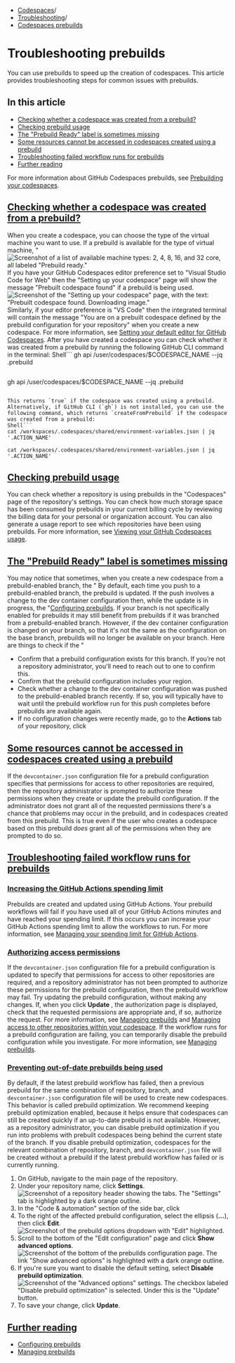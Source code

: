   * [Codespaces](https://docs.github.com/en/codespaces "Codespaces")/
  * [Troubleshooting](https://docs.github.com/en/codespaces/troubleshooting "Troubleshooting")/
  * [Codespaces prebuilds](https://docs.github.com/en/codespaces/troubleshooting/troubleshooting-prebuilds "Codespaces prebuilds")


# Troubleshooting prebuilds
You can use prebuilds to speed up the creation of codespaces. This article provides troubleshooting steps for common issues with prebuilds.
## In this article
  * [Checking whether a codespace was created from a prebuild?](https://docs.github.com/en/codespaces/troubleshooting/troubleshooting-prebuilds#checking-whether-a-codespace-was-created-from-a-prebuild)
  * [Checking prebuild usage](https://docs.github.com/en/codespaces/troubleshooting/troubleshooting-prebuilds#checking-prebuild-usage)
  * [The "Prebuild Ready" label is sometimes missing](https://docs.github.com/en/codespaces/troubleshooting/troubleshooting-prebuilds#the-prebuild-ready-label-is-sometimes-missing)
  * [Some resources cannot be accessed in codespaces created using a prebuild](https://docs.github.com/en/codespaces/troubleshooting/troubleshooting-prebuilds#some-resources-cannot-be-accessed-in-codespaces-created-using-a-prebuild)
  * [Troubleshooting failed workflow runs for prebuilds](https://docs.github.com/en/codespaces/troubleshooting/troubleshooting-prebuilds#troubleshooting-failed-workflow-runs-for-prebuilds)
  * [Further reading](https://docs.github.com/en/codespaces/troubleshooting/troubleshooting-prebuilds#further-reading)


For more information about GitHub Codespaces prebuilds, see [Prebuilding your codespaces](https://docs.github.com/en/codespaces/prebuilding-your-codespaces).
## [Checking whether a codespace was created from a prebuild?](https://docs.github.com/en/codespaces/troubleshooting/troubleshooting-prebuilds#checking-whether-a-codespace-was-created-from-a-prebuild)
When you create a codespace, you can choose the type of the virtual machine you want to use. If a prebuild is available for the type of virtual machine, "
![Screenshot of a list of available machine types: 2, 4, 8, 16, and 32 core, all labeled "Prebuild ready."](https://docs.github.com/assets/cb-49456/images/help/codespaces/choose-custom-machine-type.png)
If you have your GitHub Codespaces editor preference set to "Visual Studio Code for Web" then the "Setting up your codespace" page will show the message "Prebuilt codespace found" if a prebuild is being used.
![Screenshot of the "Setting up your codespace" page, with the text: "Prebuilt codespace found. Downloading image."](https://docs.github.com/assets/cb-18250/images/help/codespaces/prebuilt-codespace-found.png)
Similarly, if your editor preference is "VS Code" then the integrated terminal will contain the message "You are on a prebuilt codespace defined by the prebuild configuration for your repository" when you create a new codespace. For more information, see [Setting your default editor for GitHub Codespaces](https://docs.github.com/en/codespaces/setting-your-user-preferences/setting-your-default-editor-for-github-codespaces).
After you have created a codespace you can check whether it was created from a prebuild by running the following GitHub CLI command in the terminal:
Shell```
gh api /user/codespaces/$CODESPACE_NAME --jq .prebuild

```
```
gh api /user/codespaces/$CODESPACE_NAME --jq .prebuild

```

This returns `true` if the codespace was created using a prebuild.
Alternatively, if GitHub CLI (`gh`) is not installed, you can use the following command, which returns `createFromPrebuild` if the codespace was created from a prebuild:
Shell```
cat /workspaces/.codespaces/shared/environment-variables.json | jq '.ACTION_NAME'

```
```
cat /workspaces/.codespaces/shared/environment-variables.json | jq '.ACTION_NAME'

```

## [Checking prebuild usage](https://docs.github.com/en/codespaces/troubleshooting/troubleshooting-prebuilds#checking-prebuild-usage)
You can check whether a repository is using prebuilds in the "Codespaces" page of the repository's settings.
You can check how much storage space has been consumed by prebuilds in your current billing cycle by reviewing the billing data for your personal or organization account. You can also generate a usage report to see which repositories have been using prebuilds. For more information, see [Viewing your GitHub Codespaces usage](https://docs.github.com/en/billing/managing-billing-for-your-products/managing-billing-for-github-codespaces/viewing-your-github-codespaces-usage).
## [The "Prebuild Ready" label is sometimes missing](https://docs.github.com/en/codespaces/troubleshooting/troubleshooting-prebuilds#the-prebuild-ready-label-is-sometimes-missing)
You may notice that sometimes, when you create a new codespace from a prebuild-enabled branch, the "
By default, each time you push to a prebuild-enabled branch, the prebuild is updated. If the push involves a change to the dev container configuration then, while the update is in progress, the "[Configuring prebuilds](https://docs.github.com/en/codespaces/prebuilding-your-codespaces/configuring-prebuilds#configuring-prebuilds).
If your branch is not specifically enabled for prebuilds it may still benefit from prebuilds if it was branched from a prebuild-enabled branch. However, if the dev container configuration is changed on your branch, so that it's not the same as the configuration on the base branch, prebuilds will no longer be available on your branch.
Here are things to check if the "
  * Confirm that a prebuild configuration exists for this branch. If you’re not a repository administrator, you'll need to reach out to one to confirm this.
  * Confirm that the prebuild configuration includes your region.
  * Check whether a change to the dev container configuration was pushed to the prebuild-enabled branch recently. If so, you will typically have to wait until the prebuild workflow run for this push completes before prebuilds are available again.
  * If no configuration changes were recently made, go to the **Actions** tab of your repository, click 


## [Some resources cannot be accessed in codespaces created using a prebuild](https://docs.github.com/en/codespaces/troubleshooting/troubleshooting-prebuilds#some-resources-cannot-be-accessed-in-codespaces-created-using-a-prebuild)
If the `devcontainer.json` configuration file for a prebuild configuration specifies that permissions for access to other repositories are required, then the repository administrator is prompted to authorize these permissions when they create or update the prebuild configuration. If the administrator does not grant all of the requested permissions there's a chance that problems may occur in the prebuild, and in codespaces created from this prebuild. This is true even if the user who creates a codespace based on this prebuild _does_ grant all of the permissions when they are prompted to do so.
## [Troubleshooting failed workflow runs for prebuilds](https://docs.github.com/en/codespaces/troubleshooting/troubleshooting-prebuilds#troubleshooting-failed-workflow-runs-for-prebuilds)
### [Increasing the GitHub Actions spending limit](https://docs.github.com/en/codespaces/troubleshooting/troubleshooting-prebuilds#increasing-the-github-actions-spending-limit)
Prebuilds are created and updated using GitHub Actions. Your prebuild workflows will fail if you have used all of your GitHub Actions minutes and have reached your spending limit. If this occurs you can increase your GitHub Actions spending limit to allow the workflows to run. For more information, see [Managing your spending limit for GitHub Actions](https://docs.github.com/en/billing/managing-billing-for-github-actions/managing-your-spending-limit-for-github-actions).
### [Authorizing access permissions](https://docs.github.com/en/codespaces/troubleshooting/troubleshooting-prebuilds#authorizing-access-permissions)
If the `devcontainer.json` configuration file for a prebuild configuration is updated to specify that permissions for access to other repositories are required, and a repository administrator has not been prompted to authorize these permissions for the prebuild configuration, then the prebuild workflow may fail. Try updating the prebuild configuration, without making any changes. If, when you click **Update** , the authorization page is displayed, check that the requested permissions are appropriate and, if so, authorize the request. For more information, see [Managing prebuilds](https://docs.github.com/en/codespaces/prebuilding-your-codespaces/managing-prebuilds#editing-a-prebuild-configuration) and [Managing access to other repositories within your codespace](https://docs.github.com/en/codespaces/managing-your-codespaces/managing-repository-access-for-your-codespaces#setting-additional-repository-permissions).
If the workflow runs for a prebuild configuration are failing, you can temporarily disable the prebuild configuration while you investigate. For more information, see [Managing prebuilds](https://docs.github.com/en/codespaces/prebuilding-your-codespaces/managing-prebuilds#disabling-a-prebuild-configuration).
### [Preventing out-of-date prebuilds being used](https://docs.github.com/en/codespaces/troubleshooting/troubleshooting-prebuilds#preventing-out-of-date-prebuilds-being-used)
By default, if the latest prebuild workflow has failed, then a previous prebuild for the same combination of repository, branch, and `devcontainer.json` configuration file will be used to create new codespaces. This behavior is called prebuild optimization.
We recommend keeping prebuild optimization enabled, because it helps ensure that codespaces can still be created quickly if an up-to-date prebuild is not available. However, as a repository administrator, you can disable prebuild optimization if you run into problems with prebuilt codespaces being behind the current state of the branch. If you disable prebuild optimization, codespaces for the relevant combination of repository, branch, and `devcontainer.json` file will be created without a prebuild if the latest prebuild workflow has failed or is currently running.
  1. On GitHub, navigate to the main page of the repository.
  2. Under your repository name, click **Settings**.
![Screenshot of a repository header showing the tabs. The "Settings" tab is highlighted by a dark orange outline.](https://docs.github.com/assets/cb-28260/images/help/repository/repo-actions-settings.png)
  3. In the "Code & automation" section of the side bar, click 
  4. To the right of the affected prebuild configuration, select the ellipsis (**...**), then click **Edit**.
![Screenshot of the prebuild options dropdown with "Edit" highlighted.](https://docs.github.com/assets/cb-59484/images/help/codespaces/edit-prebuild-configuration.png)
  5. Scroll to the bottom of the "Edit configuration" page and click **Show advanced options**.
![Screenshot of the bottom of the prebuilds configuration page. The link "Show advanced options" is highlighted with a dark orange outline.](https://docs.github.com/assets/cb-45746/images/help/codespaces/show-advanced-options.png)
  6. If you're sure you want to disable the default setting, select **Disable prebuild optimization**.
![Screenshot of the "Advanced options" settings. The checkbox labeled "Disable prebuild optimization" is selected. Under this is the "Update" button.](https://docs.github.com/assets/cb-44190/images/help/codespaces/disable-prebuild-optimization.png)
  7. To save your change, click **Update**.


## [Further reading](https://docs.github.com/en/codespaces/troubleshooting/troubleshooting-prebuilds#further-reading)
  * [Configuring prebuilds](https://docs.github.com/en/codespaces/prebuilding-your-codespaces/configuring-prebuilds)
  * [Managing prebuilds](https://docs.github.com/en/codespaces/prebuilding-your-codespaces/managing-prebuilds)



